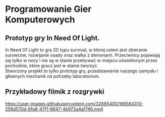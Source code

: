 # Programowanie Gier Komputerowych
## Prototyp gry In Need Of Light.

In Need Of Light to gra 2D typu survival, w której celem jest zbieranie surowców, rozwijanie osady oraz walka z demonami. Przeciwnicy pojawiają się tylko w nocy i nie są w stanie przebywać w miejscu oświetlonym przez pochodnie, które gracz jest w stanie tworzyć.  
Stworzony projekt to tylko prototyp gry, przedstawienie naszego zamysłu i głównych mechanik na potrzeby laboratorium.

## Przykładowy filmik z rozgrywki 
https://user-images.githubusercontent.com/32665400/166584313-256d570d-6fa8-47f1-9847-4b972a4af746.mp4
